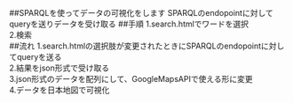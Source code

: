 ##SPARQLを使ってデータの可視化をします
SPARQLのendopointに対してqueryを送りデータを受け取る
##手順
1.search.htmlでワードを選択  
2.検索  
##流れ
1.search.htmlの選択肢が変更されたときにSPARQLのendopointに対してqueryを送る  
2.結果をjson形式で受け取る  
3.json形式のデータを配列にして、GoogleMapsAPIで使える形に変更  
4.データを日本地図で可視化  
